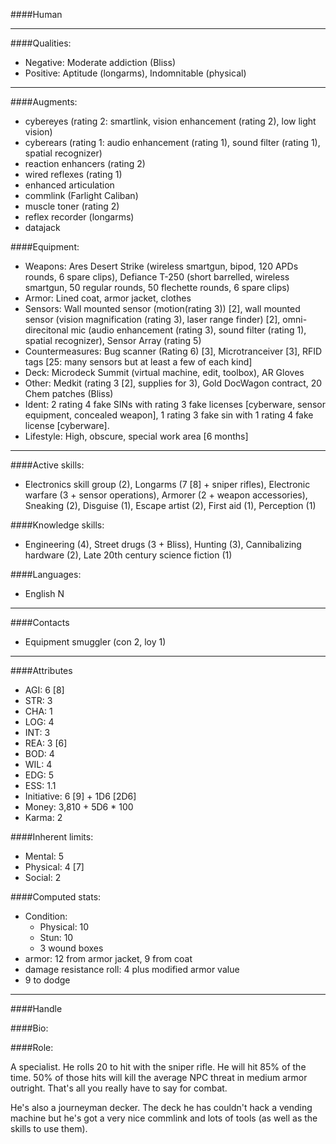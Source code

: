 ####Human

____
####Qualities:

- Negative: Moderate addiction (Bliss)
- Positive: Aptitude (longarms), Indomnitable (physical)

____
####Augments:

- cybereyes (rating 2: smartlink, vision enhancement (rating 2), low light vision)
- cyberears (rating 1: audio enhancement (rating 1), sound filter (rating 1), spatial recognizer)
- reaction enhancers (rating 2)
- wired reflexes (rating 1)
- enhanced articulation
- commlink (Farlight Caliban)
- muscle toner (rating 2)
- reflex recorder (longarms)
- datajack

####Equipment:

- Weapons: Ares Desert Strike (wireless smartgun, bipod, 120 APDs rounds, 6 spare clips), Defiance T-250 (short barrelled, wireless smartgun, 50 regular rounds, 50 flechette rounds, 6 spare clips)
- Armor: Lined coat, armor jacket, clothes
- Sensors: Wall mounted sensor (motion(rating 3)) [2], wall mounted sensor (vision magnification (rating 3), laser range finder) [2], omni-direcitonal mic (audio enhancement (rating 3), sound filter (rating 1), spatial recognizer), Sensor Array (rating 5)
- Countermeasures: Bug scanner (Rating 6) [3], Microtranceiver [3], RFID tags [25: many sensors but at least a few of each kind]
- Deck: Microdeck Summit (virtual machine, edit, toolbox), AR Gloves
- Other: Medkit (rating 3 [2], supplies for 3), Gold DocWagon contract, 20 Chem patches (Bliss)
- Ident: 2 rating 4 fake SINs with rating 3 fake licenses [cyberware, sensor equipment, concealed weapon], 1 rating 3 fake sin with 1 rating 4 fake license [cyberware].
- Lifestyle: High, obscure, special work area [6 months]

____
####Active skills:

- Electronics skill group (2), Longarms (7 [8] + sniper rifles), Electronic warfare (3 + sensor operations), Armorer (2 + weapon accessories),  Sneaking (2), Disguise (1), Escape artist (2), First aid (1), Perception (1)

####Knowledge skills:

- Engineering (4), Street drugs (3 + Bliss), Hunting (3), Cannibalizing hardware (2), Late 20th century science fiction (1)

####Languages:

- English N

____
####Contacts

- Equipment smuggler (con 2, loy 1)

____
####Attributes

- AGI: 6 [8]
- STR: 3
- CHA: 1
- LOG: 4
- INT: 3
- REA: 3 [6]
- BOD: 4
- WIL: 4
- EDG: 5
- ESS: 1.1
- Initiative: 6 [9] + 1D6 [2D6]
- Money: 3,810 + 5D6 * 100
- Karma: 2

####Inherent limits:

- Mental: 5
- Physical: 4 [7]
- Social: 2

####Computed stats:

- Condition:
	- Physical: 10
	- Stun: 10
	- 3 wound boxes
- armor: 12 from armor jacket, 9 from coat
- damage resistance roll: 4 plus modified armor value
- 9 to dodge

____
####Handle

####Bio:

####Role:

A specialist. He rolls 20 to hit with the sniper rifle. He will hit 85% of the time. 50% of those hits will kill the average NPC threat in medium armor outright. That's all you really have to say for combat.

He's also a journeyman decker. The deck he has couldn't hack a vending machine but he's got a very nice commlink and lots of tools (as well as the skills to use them).